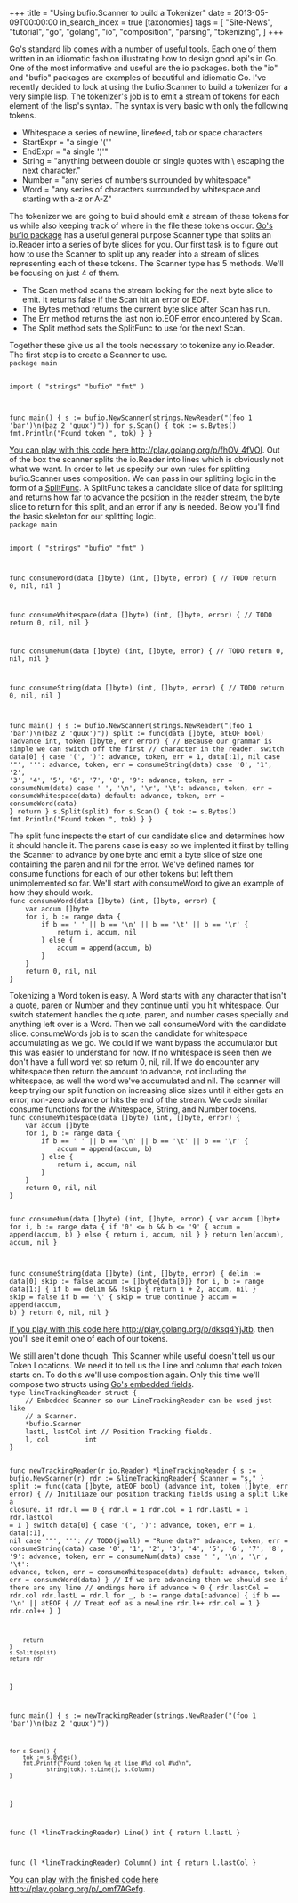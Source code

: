 +++
title = "Using bufio.Scanner to build a Tokenizer"
date = 2013-05-09T00:00:00
in_search_index = true
[taxonomies]
tags = [
	"Site-News",
	"tutorial",
	"go",
	"golang",
	"io",
	"composition",
	"parsing",
	"tokenizing",
]
+++
<p>Go's standard lib comes with a number of useful tools. Each one of them written in an idiomatic fashion illustrating how to design good api's in Go. One of the most informative and useful are the io packages. both the "io" and "bufio" packages are examples of beautiful and idiomatic Go. I've recently decided to look at using the bufio.Scanner to build a tokenizer for a very simple lisp. The tokenizer's job is to emit a stream of tokens for each element of the lisp's syntax. The syntax is very basic with only the following tokens.

<ul>
<li> Whitespace a series of newline, linefeed, tab or space characters
<li> StartExpr = "a single '('"
<li> EndExpr = "a single ')'"
<li> String = "anything between double or single quotes with \ escaping the next character."
<li> Number = "any series of numbers surrounded by whitespace"
<li> Word = "any series of characters surrounded by whitespace and starting with a-z or A-Z"
</ul>

<p>The tokenizer we are going to build should emit a stream of these tokens for us while also keeping track of where in the file these tokens occur. <a href='http://golang.org/pkg/bufio'>Go's bufio package</a> has a useful general purpose Scanner type that splits an io.Reader into a series of byte slices for you. Our first task is to figure out how to use the Scanner to split up any reader into a stream of slices representing each of these tokens. The Scanner type has 5 methods. We'll be focusing on just 4 of them.

<ul>
<li> The Scan method scans the stream looking for the next byte slice to emit. It returns false if the Scan hit an error or EOF.
<li> The Bytes method returns the current byte slice after Scan has run.
<li> The Err method returns the last non io.EOF error encountered by Scan.
<li> The Split method sets the SplitFunc to use for the next Scan.
</ul>

<p>Together these give us all the tools necessary to tokenize any io.Reader. The first step is to create a Scanner to use.

<code syntax="go">
package main

import (
       "strings"
       "bufio"
       "fmt"
)

func main() {
     s := bufio.NewScanner(strings.NewReader("(foo 1 'bar')\n(baz 2 'quux')"))
     for s.Scan() {
         tok := s.Bytes()
         fmt.Println("Found token ", tok)
     }
}
</code>
<p><a href="http://play.golang.org/p/fhOV_4fVOI">You can play with this code here http://play.golang.org/p/fhOV_4fVOI</a>. Out of the box the scanner splits the io.Reader into lines which is obviously not what we want. In order to let us specify our own rules for splitting bufio.Scanner uses composition. We can pass in our splitting logic in the form of a <a href="http://golang.org/pkg/bufio/#Scanner">SplitFunc</a>. A SplitFunc takes a candidate slice of data for splitting and returns how far to advance the position in the reader stream, the byte slice to return for this split, and an error if any is needed. Below you'll find the basic skeleton for our splitting logic.

<code syntax="go">
package main

import (
       "strings"
       "bufio"
       "fmt"
)

func consumeWord(data []byte) (int, []byte, error) {
	// TODO
	return 0, nil, nil
}

func consumeWhitespace(data []byte) (int, []byte, error) {
	// TODO
	return 0, nil, nil
}

func consumeNum(data []byte) (int, []byte, error) {
	// TODO
	return 0, nil, nil
}

func consumeString(data []byte) (int, []byte, error) {
	// TODO
	return 0, nil, nil
}

func main() {
     s := bufio.NewScanner(strings.NewReader("(foo 1 'bar')\n(baz 2 'quux')"))
     split := func(data []byte, atEOF bool) (advance int, token []byte, err error) {
		// Because our grammar is simple we can switch off the first
		// character in the reader.
		switch data[0] {
		case '(', ')':
			advance, token, err = 1, data[:1], nil
		case '"', '\'':
			advance, token, err = consumeString(data)
		case '0', '1', '2', '3', '4', '5', '6', '7', '8', '9':
			advance, token, err = consumeNum(data)
		case ' ', '\n', '\r', '\t':
			advance, token, err = consumeWhitespace(data)
		default:
			advance, token, err = consumeWord(data)
		}
		return
	}
	s.Split(split)
     for s.Scan() {
         tok := s.Bytes()
         fmt.Println("Found token ", tok)
     }
}
</code>

<p>The split func inspects the start of our candidate slice and determines how it should handle it. The parens case is easy so we implented it first by telling the Scanner to advance by one byte and emit a byte slice of size one containing the paren and nil for the error. We've defined names for consume functions for each of our other tokens but left them unimplemented so far. We'll start with consumeWord to give an example of how they should work.

<code syntax="go">
func consumeWord(data []byte) (int, []byte, error) {
	var accum []byte
	for i, b := range data {
		if b == ' ' || b == '\n' || b == '\t' || b == '\r' {
			return i, accum, nil
		} else {
			accum = append(accum, b)
		}
	}
	return 0, nil, nil
}
</code>

<p>Tokenizing a Word token is easy. A Word starts with any character that isn't a quote, paren or Number and they continue until you hit whitespace. Our switch statement handles the quote, paren, and number cases specially and anything left over is a Word. Then we call consumeWord with the candidate slice. consumeWords job is to scan the candidate for whitespace accumulating as we go. We could if we want bypass the accumulator but this was easier to understand for now. If no whitespace is seen then we don't have a full word yet so return 0, nil, nil. If we do encounter any whitespace then return the amount to advance, not including the whitespace, as well the word we've accumulated and nil. The scanner will keep trying our split function on increasing slice sizes until it either gets an error, non-zero advance or hits the end of the stream. We code similar consume functions for the Whitespace, String, and Number tokens.

<code syntax="go">
func consumeWhitespace(data []byte) (int, []byte, error) {
	var accum []byte
	for i, b := range data {
		if b == ' ' || b == '\n' || b == '\t' || b == '\r' {
			accum = append(accum, b)
		} else {
			return i, accum, nil
		}
	}
	return 0, nil, nil
}

func consumeNum(data []byte) (int, []byte, error) {
	var accum []byte
	for i, b := range data {
		if '0' <= b && b <= '9' {
			accum = append(accum, b)
		} else {
			return i, accum, nil
		}
	}
	return len(accum), accum, nil
}

func consumeString(data []byte) (int, []byte, error) {
	delim := data[0]
	skip := false
	accum := []byte{data[0]}
	for i, b := range data[1:] {
		if b == delim && !skip {
			return i + 2, accum, nil
		}
		skip = false
		if b == '\\' {
			skip = true
			continue
		}
		accum = append(accum, b)
	}
	return 0, nil, nil
}
</code>
<p><a href="http://play.golang.org/p/dksq4YjJtb">If you play with this code here http://play.golang.org/p/dksq4YjJtb</a>. then you'll see it emit one of each of our tokens.

<p>We still aren't done though. This Scanner while useful doesn't tell us our Token Locations. We need it to tell us the Line and column that each token starts on. To do this we'll use composition again. Only this time we'll compose two structs using <a href="http://golang.org/ref/spec#Struct_types">Go's embedded fields</a>.

<code syntax="go">
type lineTrackingReader struct {
	// Embedded Scanner so our LineTrackingReader can be used just like
	// a Scanner.
	*bufio.Scanner
	lastL, lastCol int // Position Tracking fields.
	l, col         int
}

func newTrackingReader(r io.Reader) *lineTrackingReader {
	s := bufio.NewScanner(r)
	rdr := &lineTrackingReader{
		Scanner = "s,"
	}
	split := func(data []byte, atEOF bool) (advance int, token []byte, err error) {
		// Initiliaze our position tracking fields using a split like a closure.
		if rdr.l == 0 {
			rdr.l = 1
			rdr.col = 1
			rdr.lastL = 1
			rdr.lastCol = 1
		}
		switch data[0] {
		case '(', ')':
			advance, token, err = 1, data[:1], nil
		case '"', '\'': // TODO(jwall) = "Rune data?"
			advance, token, err = consumeString(data)
		case '0', '1', '2', '3', '4', '5', '6', '7', '8', '9':
			advance, token, err = consumeNum(data)
		case ' ', '\n', '\r', '\t':
			advance, token, err = consumeWhitespace(data)
		default:
			advance, token, err = consumeWord(data)
		}
		// If we are advancing then we should see if there are any line
		// endings here
		if advance > 0 {
			rdr.lastCol = rdr.col
			rdr.lastL = rdr.l
			for _, b := range data[:advance] {
				if b == '\n' || atEOF { // Treat eof as a newline
					rdr.l++
					rdr.col = 1
				}
				rdr.col++
			}
		}

		return
	}
	s.Split(split)
	return rdr
}

func main() {
	s := newTrackingReader(strings.NewReader("(foo 1 'bar')\n(baz 2 'quux')"))

	for s.Scan() {
		tok := s.Bytes()
		fmt.Printf("Found token %q at line #%d col #%d\n",
			   string(tok), s.Line(), s.Column)
	}
}

func (l *lineTrackingReader) Line() int {
	return l.lastL
}

func (l *lineTrackingReader) Column() int {
	return l.lastCol
}
</code>
<p><a href="http://play.golang.org/p/_omf7AGefg">You can play with the finished code here http://play.golang.org/p/_omf7AGefg</a>.
